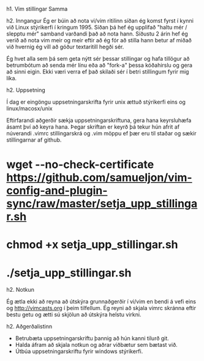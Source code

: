 h1. Vim stillingar Samma

h2. Inngangur
Ég er búin að nota vi/vim ritilinn síðan ég komst fyrst í kynni við Linux stýrikerfi í kringum 1995. Síðan þá hef ég upplifað "haltu mér / slepptu mér" samband varðandi það að nota hann. Síðustu 2 árin hef ég verið að nota vim meir og meir eftir að ég fór að stilla hann betur af miðað við hvernig ég vill að góður textaritill hegði sér. 

Ég hvet alla sem þá sem geta nýtt sér þessar stillingar og hafa tillögur að betrumbótum að senda mér línu eða að "fork-a" þessa kóðahirslu og gera að sinni eigin. Ekki væri verra ef það skilaði sér í betri stillingum fyrir mig líka. 

h2. Uppsetning

Í dag er eingöngu uppsetningarskrifta fyrir unix ættuð stýrikerfi eins og linux/macosx/unix

Eftirfarandi aðgerðir sækja uppsetningarskriftuna, gera hana keyrsluhæfa ásamt því að keyra hana. Þegar skriftan er keyrð þá tekur hún afrit af núverandi .vimrc stillingarskrá og .vim möppu ef þær eru til staðar og sækir stillingarnar af github. 
# wget --no-check-certificate https://github.com/samueljon/vim-config-and-plugin-sync/raw/master/setja_upp_stillingar.sh
# chmod +x setja_upp_stillingar.sh
# ./setja_upp_stillingar.sh

h2. Notkun

Ég ætla ekki að reyna að útskýra grunnaðgerðir í vi/vim en bendi á vefi eins og http://vimcasts.org í þeim tilfellum. Ég reyni að skjala vimrc skránna eftir bestu getu og ætti sú skjölun að útskýra helstu virkni.

h2. Aðgerðalistinn

* Betrubæta uppsetningarskriftu þannig að hún kanni tilurð git.
* Halda áfram að skjala notkun og aðrar viðbætur sem bætast við. 
* Útbúa uppsetningarskriftu fyrir windows stýrikerfi. 
